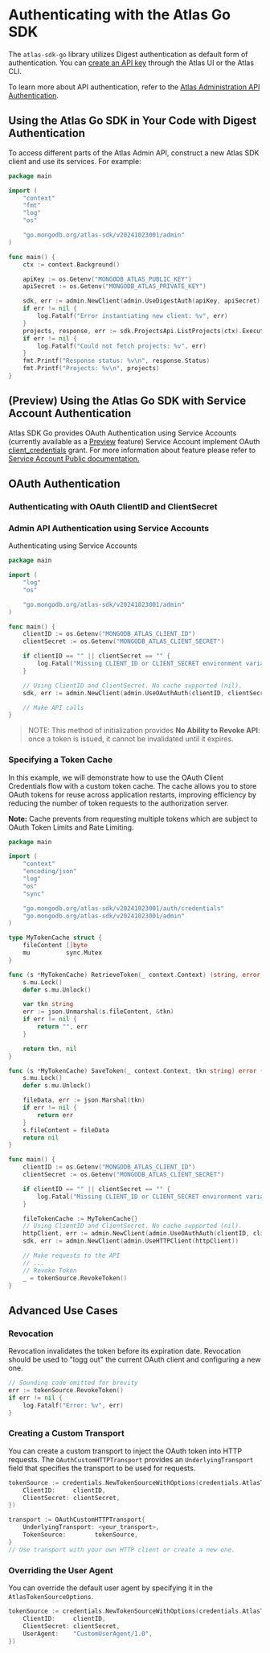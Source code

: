 # Authenticating with the Atlas Go SDK

The `atlas-sdk-go` library utilizes Digest authentication as default form of authentication.
You can [create an API key](https://www.mongodb.com/docs/atlas/configure-api-access/#create-an-api-key-in-an-organization) through the Atlas UI or the Atlas CLI.

To learn more about API authentication, refer to the [Atlas Administration API Authentication](https://www.mongodb.com/docs/atlas/api/api-authentication).

## Using the Atlas Go SDK in Your Code with Digest Authentication

To access different parts of the Atlas Admin API, construct a new Atlas SDK client and use its services. For example:

```go
package main

import (
	"context"
	"fmt"
	"log"
	"os"

	"go.mongodb.org/atlas-sdk/v20241023001/admin"
)

func main() {
	ctx := context.Background()

	apiKey := os.Getenv("MONGODB_ATLAS_PUBLIC_KEY")
	apiSecret := os.Getenv("MONGODB_ATLAS_PRIVATE_KEY")

	sdk, err := admin.NewClient(admin.UseDigestAuth(apiKey, apiSecret))
	if err != nil {
		log.Fatalf("Error instantiating new client: %v", err)
	}
	projects, response, err := sdk.ProjectsApi.ListProjects(ctx).Execute()
	if err != nil {
		log.Fatalf("Could not fetch projects: %v", err)
	}
	fmt.Printf("Response status: %v\n", response.Status)
	fmt.Printf("Projects: %v\n", projects)
}
```

## (Preview) Using the Atlas Go SDK with Service Account Authentication

Atlas SDK Go provides OAuth Authentication using Service Accounts (currently available as a [Preview](https://www.mongodb.com/resources/beta-programs) feature)
Service Account implement OAuth [client_credentials](https://oauth.net/2/grant-types/client-credentials) grant.
For more information about feature please refer to [Service Account Public documentation.](https://www.mongodb.com/docs/atlas/api/service-accounts-overview/)

## OAuth Authentication

### Authenticating with OAuth ClientID and ClientSecret

### Admin API Authentication using Service Accounts

Authenticating using Service Accounts

```go
package main

import (
	"log"
	"os"

	"go.mongodb.org/atlas-sdk/v20241023001/admin"
)

func main() {
	clientID := os.Getenv("MONGODB_ATLAS_CLIENT_ID")
	clientSecret := os.Getenv("MONGODB_ATLAS_CLIENT_SECRET")

	if clientID == "" || clientSecret == "" {
		log.Fatal("Missing CLIENT_ID or CLIENT_SECRET environment variables")
	}

	// Using ClientID and ClientSecret. No cache supported (nil).
	sdk, err := admin.NewClient(admin.UseOAuthAuth(clientID, clientSecret, nil))

	// Make API calls
}
```

> NOTE: This method of initialization provides **No Ability to Revoke API**: once a token is issued, it cannot be invalidated until it expires.

### Specifying a Token Cache

In this example, we will demonstrate how to use the OAuth Client Credentials flow with a custom token cache.
The cache allows you to store OAuth tokens for reuse across application restarts, improving efficiency by reducing the number of token requests to the authorization server.

**Note:** Cache prevents from requesting multiple tokens which are subject to OAuth Token Limits and Rate Limiting.

```go
package main

import (
	"context"
	"encoding/json"
	"log"
	"os"
	"sync"

	"go.mongodb.org/atlas-sdk/v20241023001/auth/credentials"
	"go.mongodb.org/atlas-sdk/v20241023001/admin"
)

type MyTokenCache struct {
	fileContent []byte
	mu          sync.Mutex
}

func (s *MyTokenCache) RetrieveToken(_ context.Context) (string, error) {
	s.mu.Lock()
	defer s.mu.Unlock()

	var tkn string
	err := json.Unmarshal(s.fileContent, &tkn)
	if err != nil {
		return "", err
	}

	return tkn, nil
}

func (s *MyTokenCache) SaveToken(_ context.Context, tkn string) error {
	s.mu.Lock()
	defer s.mu.Unlock()

	fileData, err := json.Marshal(tkn)
	if err != nil {
		return err
	}
	s.fileContent = fileData
	return nil
}

func main() {
	clientID := os.Getenv("MONGODB_ATLAS_CLIENT_ID")
	clientSecret := os.Getenv("MONGODB_ATLAS_CLIENT_SECRET")

	if clientID == "" || clientSecret == "" {
		log.Fatal("Missing CLIENT_ID or CLIENT_SECRET environment variables")
	}

	fileTokenCache := MyTokenCache{}
	// Using ClientID and ClientSecret. No cache supported (nil).
	httpClient, err := admin.NewClient(admin.UseOAuthAuth(clientID, clientSecret, fileTokenCache))
	sdk, err := admin.NewClient(admin.UseHTTPClient(httpClient))

	// Make requests to the API
	// ...
	// Revoke Token
	_ = tokenSource.RevokeToken()
}
```

## Advanced Use Cases

### Revocation

Revocation invalidates the token before its expiration date.
Revocation should be used to "logg out" the current OAuth client and configuring a new one.

```go
// Sounding code omitted for brevity 
err := tokenSource.RevokeToken()
if err != nil {
	log.Fatalf("Error: %v", err)
}
```

### Creating a Custom Transport

You can create a custom transport to inject the OAuth token into HTTP requests. 
The `OAuthCustomHTTPTransport` provides an `UnderlyingTransport` field that specifies the transport to be used for requests.

```go
tokenSource := credentials.NewTokenSourceWithOptions(credentials.AtlasTokenSourceOptions{
	ClientID:     clientID,
	ClientSecret: clientSecret,
})

transport := OAuthCustomHTTPTransport{
	UnderlyingTransport: <your_transport>,
	TokenSource:        tokenSource,
}
// Use transport with your own HTTP client or create a new one.
```

### Overriding the User Agent

You can override the default user agent by specifying it in the `AtlasTokenSourceOptions`.

```go
tokenSource := credentials.NewTokenSourceWithOptions(credentials.AtlasTokenSourceOptions{
	ClientID:     clientID,
	ClientSecret: clientSecret,
	UserAgent:    "CustomUserAgent/1.0",
})
```

